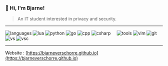 ### 👋 Hi, I'm Bjarne! 
> An IT student interested in privacy and security.

----

![languages](https://img.shields.io/static/v1?label=&message=languages:&color=111&style=flat-square)
![lua](https://img.shields.io/static/v1?logo=lua&label=&message=lua&color=36465D&logoColor=AAA&style=flat-square)
![python](https://img.shields.io/static/v1?logo=python&label=&message=python&color=36465D&logoColor=AAA&style=flat-square&link)
![go](https://img.shields.io/static/v1?logo=go&label=&message=golang&color=36465D&logoColor=AAA&style=flat-square)
![cpp](https://img.shields.io/static/v1?logo=cplusplus&label=&message=c%2B%2B&color=36465D&logoColor=AAA&style=flat-square)
![csharp](https://img.shields.io/static/v1?logo=csharp&label=&message=c%23&color=36465D&logoColor=AAA&style=flat-square)
&nbsp;&nbsp;&nbsp;
![tools](https://img.shields.io/static/v1?label=&message=tools:&color=111&style=flat-square)
![vim](https://img.shields.io/static/v1?logo=vim&label=&message=vim&color=36465D&logoColor=AAA&style=flat-square)
![git](https://img.shields.io/static/v1?logo=git&label=&message=git&color=36465D&logoColor=AAA&style=flat-square)
![vs](https://img.shields.io/static/v1?logo=visualstudio&label=&message=visual+studio&color=36465D&logoColor=AAA&style=flat-square)
![vsc](https://img.shields.io/static/v1?logo=visualstudiocode&label=&message=visual+studio+code&color=36465D&logoColor=AAA&style=flat-square)

----
Website : [https://bjarneverschorre.github.io](https://bjarneverschorre.github.io)

